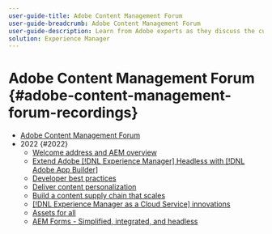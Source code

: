 ```yaml
---
user-guide-title: Adobe Content Management Forum
user-guide-breadcrumb: Adobe Content Management Forum
user-guide-description: Learn from Adobe experts as they discuss the current and future state of content management strategy, deliverables, challenges, and technical requirements.
solution: Experience Manager
---
```


# Adobe Content Management Forum {#adobe-content-management-forum-recordings}

+ [Adobe Content Management Forum](overview.md)
+ 2022 {#2022}
  + [Welcome address and AEM overview](2022/welcome.md)
  + [Extend Adobe [!DNL Experience Manager] Headless with [!DNL Adobe App Builder]](2022/headless.md)
  + [Developer best practices](2022/developer-best-practices.md)
  + [Deliver content personalization](2022/personalization.md)
  + [Build a content supply chain that scales](2022/supply-chain.md)
  + [[!DNL Experience Manager as a Cloud Service] innovations](2022/innovations.md)
  + [Assets for all](2022/assets-for-all.md)
  + [AEM Forms - Simplified, integrated, and headless](2022/forms-headless.md)